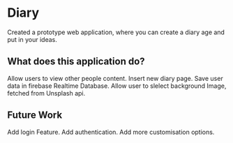 # Diary

Created a prototype web application, where you can create a diary age and put in your ideas. 

## What does this application do?

Allow users to view other people content.
Insert new diary page.
Save user data in firebase Realtime Database.
Allow user to slelect background Image, fetched from Unsplash api.


## Future Work

Add login Feature.
Add authentication.
Add more customisation options.
